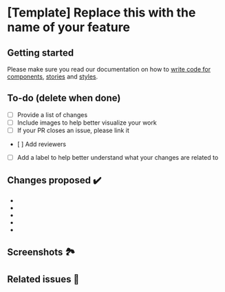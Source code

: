 # [Template] Replace this with the name of your feature

## Getting started

Please make sure you read our documentation on how to [write code for components](../../packages/components), [stories](../../packages/storybook) and [styles](../../packages/components/styles).

## To-do (delete when done)

- [ ] Provide a list of changes
- [ ] Include images to help better visualize your work
- [ ] If your PR closes an issue, please link it
- [ ] Add reviewers
- [ ] Add a label to help better understand what your changes are related to

## Changes proposed ✔️

-
-
-
-
-

## Screenshots 🏞

## Related issues 🐛

